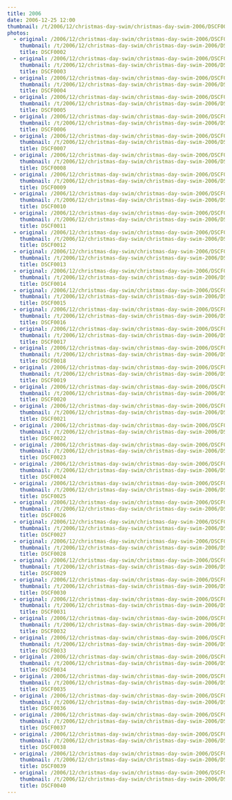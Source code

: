 ```yaml
---
title: 2006
date: 2006-12-25 12:00
thumbnail: /t/2006/12/christmas-day-swim/christmas-day-swim-2006/DSCF0002.jpg
photos:
  - original: /2006/12/christmas-day-swim/christmas-day-swim-2006/DSCF0002.jpg
    thumbnail: /t/2006/12/christmas-day-swim/christmas-day-swim-2006/DSCF0002.jpg
    title: DSCF0002
  - original: /2006/12/christmas-day-swim/christmas-day-swim-2006/DSCF0003.jpg
    thumbnail: /t/2006/12/christmas-day-swim/christmas-day-swim-2006/DSCF0003.jpg
    title: DSCF0003
  - original: /2006/12/christmas-day-swim/christmas-day-swim-2006/DSCF0004.jpg
    thumbnail: /t/2006/12/christmas-day-swim/christmas-day-swim-2006/DSCF0004.jpg
    title: DSCF0004
  - original: /2006/12/christmas-day-swim/christmas-day-swim-2006/DSCF0005.jpg
    thumbnail: /t/2006/12/christmas-day-swim/christmas-day-swim-2006/DSCF0005.jpg
    title: DSCF0005
  - original: /2006/12/christmas-day-swim/christmas-day-swim-2006/DSCF0006.jpg
    thumbnail: /t/2006/12/christmas-day-swim/christmas-day-swim-2006/DSCF0006.jpg
    title: DSCF0006
  - original: /2006/12/christmas-day-swim/christmas-day-swim-2006/DSCF0007.jpg
    thumbnail: /t/2006/12/christmas-day-swim/christmas-day-swim-2006/DSCF0007.jpg
    title: DSCF0007
  - original: /2006/12/christmas-day-swim/christmas-day-swim-2006/DSCF0008.jpg
    thumbnail: /t/2006/12/christmas-day-swim/christmas-day-swim-2006/DSCF0008.jpg
    title: DSCF0008
  - original: /2006/12/christmas-day-swim/christmas-day-swim-2006/DSCF0009.jpg
    thumbnail: /t/2006/12/christmas-day-swim/christmas-day-swim-2006/DSCF0009.jpg
    title: DSCF0009
  - original: /2006/12/christmas-day-swim/christmas-day-swim-2006/DSCF0010.jpg
    thumbnail: /t/2006/12/christmas-day-swim/christmas-day-swim-2006/DSCF0010.jpg
    title: DSCF0010
  - original: /2006/12/christmas-day-swim/christmas-day-swim-2006/DSCF0011.jpg
    thumbnail: /t/2006/12/christmas-day-swim/christmas-day-swim-2006/DSCF0011.jpg
    title: DSCF0011
  - original: /2006/12/christmas-day-swim/christmas-day-swim-2006/DSCF0012.jpg
    thumbnail: /t/2006/12/christmas-day-swim/christmas-day-swim-2006/DSCF0012.jpg
    title: DSCF0012
  - original: /2006/12/christmas-day-swim/christmas-day-swim-2006/DSCF0013.jpg
    thumbnail: /t/2006/12/christmas-day-swim/christmas-day-swim-2006/DSCF0013.jpg
    title: DSCF0013
  - original: /2006/12/christmas-day-swim/christmas-day-swim-2006/DSCF0014.jpg
    thumbnail: /t/2006/12/christmas-day-swim/christmas-day-swim-2006/DSCF0014.jpg
    title: DSCF0014
  - original: /2006/12/christmas-day-swim/christmas-day-swim-2006/DSCF0015.jpg
    thumbnail: /t/2006/12/christmas-day-swim/christmas-day-swim-2006/DSCF0015.jpg
    title: DSCF0015
  - original: /2006/12/christmas-day-swim/christmas-day-swim-2006/DSCF0016.jpg
    thumbnail: /t/2006/12/christmas-day-swim/christmas-day-swim-2006/DSCF0016.jpg
    title: DSCF0016
  - original: /2006/12/christmas-day-swim/christmas-day-swim-2006/DSCF0017.jpg
    thumbnail: /t/2006/12/christmas-day-swim/christmas-day-swim-2006/DSCF0017.jpg
    title: DSCF0017
  - original: /2006/12/christmas-day-swim/christmas-day-swim-2006/DSCF0018.jpg
    thumbnail: /t/2006/12/christmas-day-swim/christmas-day-swim-2006/DSCF0018.jpg
    title: DSCF0018
  - original: /2006/12/christmas-day-swim/christmas-day-swim-2006/DSCF0019.jpg
    thumbnail: /t/2006/12/christmas-day-swim/christmas-day-swim-2006/DSCF0019.jpg
    title: DSCF0019
  - original: /2006/12/christmas-day-swim/christmas-day-swim-2006/DSCF0020.jpg
    thumbnail: /t/2006/12/christmas-day-swim/christmas-day-swim-2006/DSCF0020.jpg
    title: DSCF0020
  - original: /2006/12/christmas-day-swim/christmas-day-swim-2006/DSCF0021.jpg
    thumbnail: /t/2006/12/christmas-day-swim/christmas-day-swim-2006/DSCF0021.jpg
    title: DSCF0021
  - original: /2006/12/christmas-day-swim/christmas-day-swim-2006/DSCF0022.jpg
    thumbnail: /t/2006/12/christmas-day-swim/christmas-day-swim-2006/DSCF0022.jpg
    title: DSCF0022
  - original: /2006/12/christmas-day-swim/christmas-day-swim-2006/DSCF0023.jpg
    thumbnail: /t/2006/12/christmas-day-swim/christmas-day-swim-2006/DSCF0023.jpg
    title: DSCF0023
  - original: /2006/12/christmas-day-swim/christmas-day-swim-2006/DSCF0024.jpg
    thumbnail: /t/2006/12/christmas-day-swim/christmas-day-swim-2006/DSCF0024.jpg
    title: DSCF0024
  - original: /2006/12/christmas-day-swim/christmas-day-swim-2006/DSCF0025.jpg
    thumbnail: /t/2006/12/christmas-day-swim/christmas-day-swim-2006/DSCF0025.jpg
    title: DSCF0025
  - original: /2006/12/christmas-day-swim/christmas-day-swim-2006/DSCF0026.jpg
    thumbnail: /t/2006/12/christmas-day-swim/christmas-day-swim-2006/DSCF0026.jpg
    title: DSCF0026
  - original: /2006/12/christmas-day-swim/christmas-day-swim-2006/DSCF0027.jpg
    thumbnail: /t/2006/12/christmas-day-swim/christmas-day-swim-2006/DSCF0027.jpg
    title: DSCF0027
  - original: /2006/12/christmas-day-swim/christmas-day-swim-2006/DSCF0028.jpg
    thumbnail: /t/2006/12/christmas-day-swim/christmas-day-swim-2006/DSCF0028.jpg
    title: DSCF0028
  - original: /2006/12/christmas-day-swim/christmas-day-swim-2006/DSCF0029.jpg
    thumbnail: /t/2006/12/christmas-day-swim/christmas-day-swim-2006/DSCF0029.jpg
    title: DSCF0029
  - original: /2006/12/christmas-day-swim/christmas-day-swim-2006/DSCF0030.jpg
    thumbnail: /t/2006/12/christmas-day-swim/christmas-day-swim-2006/DSCF0030.jpg
    title: DSCF0030
  - original: /2006/12/christmas-day-swim/christmas-day-swim-2006/DSCF0031.jpg
    thumbnail: /t/2006/12/christmas-day-swim/christmas-day-swim-2006/DSCF0031.jpg
    title: DSCF0031
  - original: /2006/12/christmas-day-swim/christmas-day-swim-2006/DSCF0032.jpg
    thumbnail: /t/2006/12/christmas-day-swim/christmas-day-swim-2006/DSCF0032.jpg
    title: DSCF0032
  - original: /2006/12/christmas-day-swim/christmas-day-swim-2006/DSCF0033.jpg
    thumbnail: /t/2006/12/christmas-day-swim/christmas-day-swim-2006/DSCF0033.jpg
    title: DSCF0033
  - original: /2006/12/christmas-day-swim/christmas-day-swim-2006/DSCF0034.jpg
    thumbnail: /t/2006/12/christmas-day-swim/christmas-day-swim-2006/DSCF0034.jpg
    title: DSCF0034
  - original: /2006/12/christmas-day-swim/christmas-day-swim-2006/DSCF0035.jpg
    thumbnail: /t/2006/12/christmas-day-swim/christmas-day-swim-2006/DSCF0035.jpg
    title: DSCF0035
  - original: /2006/12/christmas-day-swim/christmas-day-swim-2006/DSCF0036.jpg
    thumbnail: /t/2006/12/christmas-day-swim/christmas-day-swim-2006/DSCF0036.jpg
    title: DSCF0036
  - original: /2006/12/christmas-day-swim/christmas-day-swim-2006/DSCF0037.jpg
    thumbnail: /t/2006/12/christmas-day-swim/christmas-day-swim-2006/DSCF0037.jpg
    title: DSCF0037
  - original: /2006/12/christmas-day-swim/christmas-day-swim-2006/DSCF0038.jpg
    thumbnail: /t/2006/12/christmas-day-swim/christmas-day-swim-2006/DSCF0038.jpg
    title: DSCF0038
  - original: /2006/12/christmas-day-swim/christmas-day-swim-2006/DSCF0039.jpg
    thumbnail: /t/2006/12/christmas-day-swim/christmas-day-swim-2006/DSCF0039.jpg
    title: DSCF0039
  - original: /2006/12/christmas-day-swim/christmas-day-swim-2006/DSCF0040.jpg
    thumbnail: /t/2006/12/christmas-day-swim/christmas-day-swim-2006/DSCF0040.jpg
    title: DSCF0040
---
```

